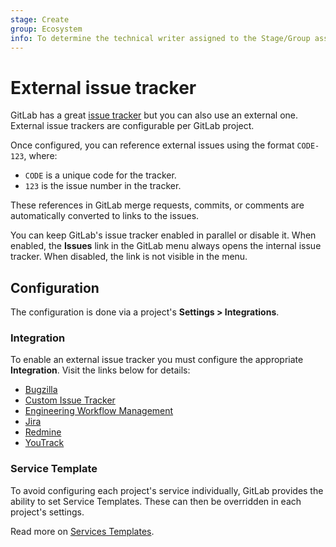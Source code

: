 ```yaml
---
stage: Create
group: Ecosystem
info: To determine the technical writer assigned to the Stage/Group associated with this page, see https://about.gitlab.com/handbook/engineering/ux/technical-writing/#designated-technical-writers
---
```


# External issue tracker

GitLab has a great [issue tracker](../user/project/issues/index.md) but you can also use an external
one. External issue trackers are configurable per GitLab project.

Once configured, you can reference external issues using the format `CODE-123`, where:

- `CODE` is a unique code for the tracker.
- `123` is the issue number in the tracker.

These references in GitLab merge requests, commits, or comments are automatically converted to links to the issues.

You can keep GitLab's issue tracker enabled in parallel or disable it. When enabled, the **Issues** link in the
GitLab menu always opens the internal issue tracker. When disabled, the link is not visible in the menu.

## Configuration

The configuration is done via a project's **Settings > Integrations**.

### Integration

To enable an external issue tracker you must configure the appropriate **Integration**.
Visit the links below for details:

- [Bugzilla](../user/project/integrations/bugzilla.md)
- [Custom Issue Tracker](../user/project/integrations/custom_issue_tracker.md)
- [Engineering Workflow Management](../user/project/integrations/ewm.md)
- [Jira](../user/project/integrations/jira.md)
- [Redmine](../user/project/integrations/redmine.md)
- [YouTrack](../user/project/integrations/youtrack.md)

### Service Template

To avoid configuring each project's service individually, GitLab provides the ability to set
Service Templates. These can then be overridden in each project's settings.

Read more on [Services Templates](../user/project/integrations/services_templates.md).
